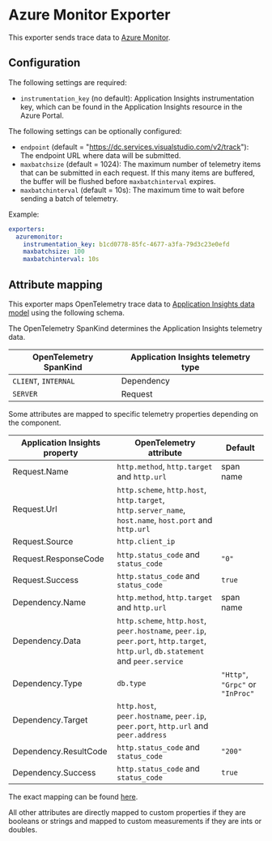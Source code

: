# Azure Monitor Exporter

This exporter sends trace data to [Azure Monitor](https://docs.microsoft.com/en-us/azure/azure-monitor/).

## Configuration

The following settings are required:

- `instrumentation_key` (no default): Application Insights instrumentation key, which can be found in the Application Insights resource in the Azure Portal.

The following settings can be optionally configured:

- `endpoint` (default = "https://dc.services.visualstudio.com/v2/track"): The endpoint URL where data will be submitted.
- `maxbatchsize` (default = 1024): The maximum number of telemetry items that can be submitted in each request. If this many items are buffered, the buffer will be flushed before `maxbatchinterval` expires.
- `maxbatchinterval` (default = 10s): The maximum time to wait before sending a batch of telemetry.

Example:

```yaml
exporters:
  azuremonitor:
    instrumentation_key: b1cd0778-85fc-4677-a3fa-79d3c23e0efd
    maxbatchsize: 100
    maxbatchinterval: 10s
```

## Attribute mapping

This exporter maps OpenTelemetry trace data to [Application Insights data model](https://docs.microsoft.com/en-us/azure/azure-monitor/app/data-model-dependency-telemetry) using the following schema.

The OpenTelemetry SpanKind determines the Application Insights telemetry data.

| OpenTelemetry SpanKind | Application Insights telemetry type |
| ---------------------- | ----------------------------------- |
| `CLIENT`, `INTERNAL`   | Dependency                          |
| `SERVER`               | Request                             |

Some attributes are mapped to specific telemetry properties depending on the component.

| Application Insights property | OpenTelemetry attribute                                                                                                           | Default                          |
| ----------------------------- | --------------------------------------------------------------------------------------------------------------------------------- | -------------------------------- |
| Request.Name                  | `http.method`, `http.target` and `http.url`                                                                                       | span name                        |
| Request.Url                   | `http.scheme`, `http.host`, `http.target`, `http.server_name`, `host.name`, `host.port` and `http.url`                            |                                  |
| Request.Source                | `http.client_ip`                                                                                                                  |                                  |
| Request.ResponseCode          | `http.status_code` and `status_code`                                                                                              | `"0"`                            |
| Request.Success               | `http.status_code` and `status_code`                                                                                              | `true`                           |
| Dependency.Name               | `http.method`, `http.target` and `http.url`                                                                                       | span name                        |
| Dependency.Data               | `http.scheme`, `http.host`, `peer.hostname`, `peer.ip`, `peer.port`, `http.target`, `http.url`, `db.statement` and `peer.service` |                                  |
| Dependency.Type               | `db.type`                                                                                                                         | `"Http"`, `"Grpc"` or `"InProc"` |
| Dependency.Target             | `http.host`, `peer.hostname`, `peer.ip`, `peer.port`, `http.url` and `peer.address`                                               |                                  |
| Dependency.ResultCode         | `http.status_code` and `status_code`                                                                                              | `"200"`                          |
| Dependency.Success            | `http.status_code` and `status_code`                                                                                              | `true`                           |

The exact mapping can be found [here](traceexporter.go).

All other attributes are directly mapped to custom properties if they are booleans or strings and mapped to custom measurements if they are ints or doubles.

